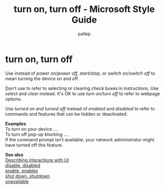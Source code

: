 ﻿---
title: turn on, turn off - Microsoft Style Guide
author: pallep
ms.author: pallep
ms.date: 01/19/2018
ms.topic: article
ms.prod: non-product-specific
---

# turn on, turn off

Use instead of *power on/power off, start/stop,* or *switch on/switch off* to mean turning the device on and off.

Don't use to refer to selecting or clearing check boxes in instructions. Use *select* and *clear* instead. It's OK to use *turn on/turn off* to refer to webpage options. 

Use *turned on* and *turned off* instead of *enabled* and *disabled* to refer to commands and features that can be hidden or deactivated.

**Examples**  
To turn on your device ….  
To turn off pop-up blocking ….  
If the command prompt isn’t available, your network administrator might have turned off this feature.

**See also**  
[Describing interactions with UI](/style-guide/procedures-instructions/describing-interactions-with-ui)  
[disable, disabled](/style-guide/a-z-word-list-term-collections/d/disable-disabled)  
[enable, enables](/style-guide/a-z-word-list-term-collections/e/enable-enables)  
[shut down, shutdown](/style-guide/a-z-word-list-term-collections/s/shut-down-shutdown)  
[unavailable](/style-guide/a-z-word-list-term-collections/u/unavailable)
